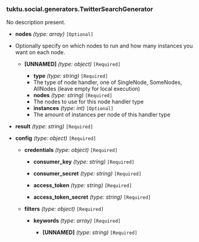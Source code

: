 ### tuktu.social.generators.TwitterSearchGenerator
No description present.

  * **nodes** *(type: array)* `[Optional]`
  - Optionally specify on which nodes to run and how many instances you want on each node.
 
    * **[UNNAMED]** *(type: object)* `[Required]`

      * **type** *(type: string)* `[Required]`
      - The type of node handler, one of SingleNode, SomeNodes, AllNodes (leave empty for local execution)
 
      * **nodes** *(type: string)* `[Required]`
      - The nodes to use for this node handler type
 
      * **instances** *(type: int)* `[Optional]`
      - The amount of instances per node of this handler type
 
  * **result** *(type: string)* `[Required]`

  * **config** *(type: object)* `[Required]`

    * **credentials** *(type: object)* `[Required]`

      * **consumer_key** *(type: string)* `[Required]`

      * **consumer_secret** *(type: string)* `[Required]`

      * **access_token** *(type: string)* `[Required]`

      * **access_token_secret** *(type: string)* `[Required]`

    * **filters** *(type: object)* `[Required]`

      * **keywords** *(type: array)* `[Required]`

        * **[UNNAMED]** *(type: string)* `[Required]`

